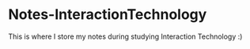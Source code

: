 # Notes-InteractionTechnology

This is where I store my notes during studying Interaction Technology :)
